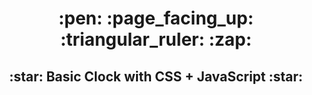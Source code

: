 <h1 align="center">
  :pen: :page_facing_up: :triangular_ruler: :zap:
</h1>

<h2 align="center">
:star:  Basic Clock with CSS + JavaScript :star:
</h2>
